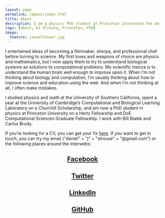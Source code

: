 ```yaml
---
layout: page
permalink: /about/index.html
title: About
description: I am a physics PhD student at Princeton interested the design principles of biological systems.
tags: [about, DJ Strouse, Princeton, PhD]
image:
  feature: jaanaltosaar.jpg
---
```

I entertained ideas of becoming a filmmaker, sherpa, and professional chef before turning to science. My first loves and weapons of choice are physics and mathematics, but I now apply them to try to understand biological systems as solutions to computational problems. My scientific mecca is to understand the human brain well enough to improve upon it. When I’m not thinking about biology and computation, I’m usually thinking about how to improve science and education using the web. And when I’m not thinking at all, I often make mistakes.

I studied physics and math at the University of Southern California, spent a year at the University of Cambridge’s Computational and Biological Learning Laboratory on a Churchill Scholarship, and am now a PhD student in physics at Princeton University on a Hertz Fellowship and DoE Computational Sciences Graduate Fellowship. I work with Bill Bialek and Carlos Brody.

If you’re looking for a CV, you can get your fix [here](https://djstrouse.com/DJStrouseCV.pdf). If you want to get in touch, you can try my email ("daniel" + "j" + "strouse" + "@gmail.com") or the following places around the interwebs:

## <center><a href="https://facebook.com/djstrouse" target="_blank"><i class="icon-facebook-sign"></i> Facebook</a></center>

## <center><a href="https://twitter.com/djstrouse" target="_blank"><i class="icon-twitter-sign"></i> Twitter</a></center>

## <center><a href="http://www.linkedin.com/in/djstrouse" target="_blank"><i class="icon-linkedin-sign"></i> LinkedIn</a></center>

## <center><a href="https://github.com/djstrouse" target="_blank"><i class="icon-github"></i> GitHub</a></center>
